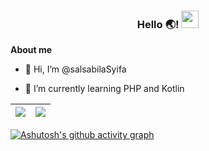<!---
- 👀 I’m interested in ...
- 💞️ I’m looking to collaborate on ...
- 📫 How to reach me ...
salsabilaSyifa/salsabilaSyifa is a ✨ special ✨ repository because its `README.md` (this file) appears on your GitHub profile.
You can click the Preview link to take a look at your changes.
--->

<h3 align="center">
  Hello 🌏!
  <img src="https://media.giphy.com/media/4QLseO7ZLaykv73Jca/giphy.gif" width="28">
</h3>

**About me**

- 👋 Hi, I’m @salsabilaSyifa

- 🌱 I’m currently learning PHP and Kotlin
 
| <a href="https://github.com/anuraghazra/github-readme-stats"><img align="center" src="https://github-readme-stats.vercel.app/api?username=salsabilaSyifa&show_icons=true&include_all_commits=true&theme=buefy&hide_border=true" /></a> | <a href="https://github.com/salsabilaSyifa/github-readme-stats"><img align="center" src="https://github-readme-stats.vercel.app/api/top-langs/?username=salsabilaSyifa&layout=compact&theme=buefy&hide_border=true" /></a> |
| ------------- | ------------- |

[![Ashutosh's github activity graph](https://activity-graph.herokuapp.com/graph?username=salsabilaSyifa&theme=material-palenight)](https://github.com/ashutosh00710/github-readme-activity-graph)
